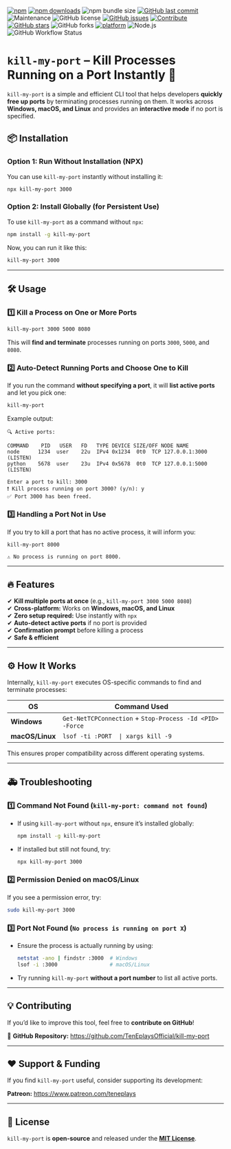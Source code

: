 [![npm](https://img.shields.io/npm/v/kill-my-port?color=blue&label=npm)](https://www.npmjs.com/package/kill-my-port)
[![npm downloads](https://img.shields.io/npm/dt/kill-my-port?color=orange&label=downloads)](https://www.npmjs.com/package/kill-my-port)
![npm bundle size](https://img.shields.io/bundlephobia/minzip/kill-my-port?label=size)
[![GitHub last commit](https://img.shields.io/github/last-commit/TenEplaysOfficial/kill-my-port)](https://github.com/TenEplaysOfficial/kill-my-port)
![Maintenance](https://img.shields.io/maintenance/active/2025)
![GitHub license](https://img.shields.io/github/license/TenEplaysOfficial/kill-my-port)
[![GitHub issues](https://img.shields.io/github/issues/TenEplaysOfficial/kill-my-port)](https://github.com/TenEplaysOfficial/kill-my-port/issues)
[![Contribute](https://img.shields.io/badge/Contribute-Open%20PRs-orange)](https://github.com/TenEplaysOfficial/kill-my-port/pulls)
[![GitHub stars](https://img.shields.io/github/stars/TenEplaysOfficial/kill-my-port?style=social)](https://github.com/TenEplaysOfficial/kill-my-port)
![GitHub forks](https://img.shields.io/github/forks/TenEplaysOfficial/kill-my-port?style=social)
[![platform](https://img.shields.io/badge/platform-Windows%20%7C%20macOS%20%7C%20Linux-blue)](#)
![Node.js](https://img.shields.io/badge/Node.js-%3E%3D16-green?logo=node.js)
![GitHub Workflow Status](https://img.shields.io/github/actions/workflow/status/TenEplaysOfficial/kill-my-port/publish.yml)  

# `kill-my-port` – Kill Processes Running on a Port Instantly 🚀

`kill-my-port` is a simple and efficient CLI tool that helps developers **quickly free up ports** by terminating processes running on them. It works across **Windows, macOS, and Linux** and provides an **interactive mode** if no port is specified.

## 📦 Installation

### **Option 1: Run Without Installation (NPX)**

You can use `kill-my-port` instantly without installing it:

```sh
npx kill-my-port 3000
```

### **Option 2: Install Globally (for Persistent Use)**

To use `kill-my-port` as a command without `npx`:

```sh
npm install -g kill-my-port
```

Now, you can run it like this:

```sh
kill-my-port 3000
```

---

## 🛠️ Usage

### **1️⃣ Kill a Process on One or More Ports**

```sh
kill-my-port 3000 5000 8080
```

This will **find and terminate** processes running on ports `3000`, `5000`, and `8080`.

### **2️⃣ Auto-Detect Running Ports and Choose One to Kill**

If you run the command **without specifying a port**, it will **list active ports** and let you pick one:

```sh
kill-my-port
```

Example output:

```
🔍 Active ports:

COMMAND    PID   USER   FD   TYPE DEVICE SIZE/OFF NODE NAME
node      1234  user    22u  IPv4 0x1234  0t0  TCP 127.0.0.1:3000 (LISTEN)
python    5678  user    23u  IPv4 0x5678  0t0  TCP 127.0.0.1:5000 (LISTEN)

Enter a port to kill: 3000
❗ Kill process running on port 3000? (y/n): y
✅ Port 3000 has been freed.
```

### **3️⃣ Handling a Port Not in Use**

If you try to kill a port that has no active process, it will inform you:

```sh
kill-my-port 8000
```

```
⚠️ No process is running on port 8000.
```

---

## 🔥 Features

✔ **Kill multiple ports at once** (e.g., `kill-my-port 3000 5000 8080`)  
✔ **Cross-platform:** Works on **Windows, macOS, and Linux**  
✔ **Zero setup required:** Use instantly with `npx`  
✔ **Auto-detect active ports** if no port is provided  
✔ **Confirmation prompt** before killing a process  
✔ **Safe & efficient**

---

## ⚙️ How It Works

Internally, `kill-my-port` executes OS-specific commands to find and terminate processes:

| **OS**          | **Command Used**                                            |
| --------------- | ----------------------------------------------------------- |
| **Windows**     | `Get-NetTCPConnection` + `Stop-Process -Id <PID> -Force`    |
| **macOS/Linux** | `lsof -ti :PORT  \| xargs kill -9`                          |

This ensures proper compatibility across different operating systems.

---

## 🚑 Troubleshooting

### **1️⃣ Command Not Found (`kill-my-port: command not found`)**

- If using `kill-my-port` without `npx`, ensure it’s installed globally:
  ```sh
  npm install -g kill-my-port
  ```
- If installed but still not found, try:
  ```sh
  npx kill-my-port 3000
  ```

### **2️⃣ Permission Denied on macOS/Linux**

If you see a permission error, try:

```sh
sudo kill-my-port 3000
```

### **3️⃣ Port Not Found (`No process is running on port X`)**

- Ensure the process is actually running by using:
  ```sh
  netstat -ano | findstr :3000  # Windows
  lsof -i :3000                 # macOS/Linux
  ```
- Try running `kill-my-port` **without a port number** to list all active ports.

---

## 💡 Contributing

If you’d like to improve this tool, feel free to **contribute on GitHub**!

🔗 **GitHub Repository:** https://github.com/TenEplaysOfficial/kill-my-port

---

## ❤️ Support & Funding

If you find `kill-my-port` useful, consider supporting its development:

**Patreon:** https://www.patreon.com/teneplays

---

## 📜 License

`kill-my-port` is **open-source** and released under the **[MIT License](LICENSE)**.
